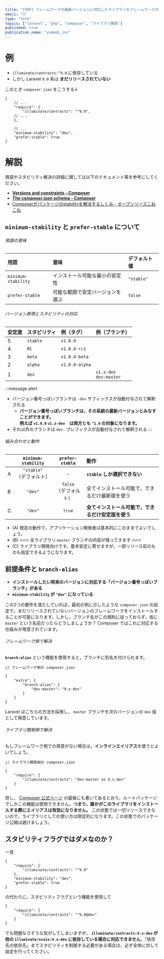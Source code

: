 ```yaml
---
title: "[PHP] フレームワークの最新バージョンに対応したライブラリをフレームワークのリリース前から開発する方法"
emoji: "🐘"
type: "tech"
topics: ["laravel", "php", "composer", "ライブラリ開発"]
published: true
publication_name: "yumemi_inc"
---
```


# 例

- `illuminate/contracts:^9.0` に依存している
- しかし Laravel `9.0` 系は **まだリリースされていない**

このとき `composer.json` をこうする↓

```json5
{
    // ...
    "require": {
        "illuminate/contracts": "^9.0",
	// ...
    },

    // ...
    "minimum-stability": "dev",
    "prefer-stable": true
}
```

# 解説

用語やスタビリティ解決の詳細に関しては以下のドキュメント等を参考にしてください。

- **[Versions and constraints - Composer](https://getcomposer.org/doc/articles/versions.md)**
- **[The composer.json schema - Composer](https://getcomposer.org/doc/04-schema.md)**
- [Composerがパッケージのstabilityを解決するしくみ - オープンソースこねこね](https://kohkimakimoto.hatenablog.com/entry/2014/04/04/102125)

## `minimum-stability` と `prefer-stable` について

###### 用語の意味
| 用語 | 意味 | デフォルト値 |
|:----|:----|:----|
| `minimum-stability` | インストール可能な最小の安定性 | `"stable"` |
| `prefer-stable` | 可能な範囲で安定バージョンを選ぶ | `false` |

###### バージョン表現とスタビリティの対応
| 安定度 | スタビリティ | 例（タグ） | 例（ブランチ）|
|:---|:---|:---|:---|
| 5 | `stable` | `v1.0.0`| |
| 4 | `RC` | `v1.0.0-rc1`| |
| 3 | `beta` | `v1.0.0-beta` | |
| 2 | `alpha` | `v1.0.0-alpha` | |
| 1 | `dev` | | `v1.x-dev`<br>`dev-master` |

:::message alert
- バージョン番号っぽいブランチは `-dev` サフィックスが自動付与されて解釈される
  - **バージョン番号っぽいブランチは，その系統の最新バージョンとみなすことができます。**<br>**例えば `v1.0.0` `v1.x-dev`　は両方とも `^1.0` の対象になります。**
- それ以外のブランチは `dev-` プレフィクスが自動付与されて解釈される
:::

###### 組み合わせと動作
| | `minimum-stability` | `prefer-stable` | 動作 |
|:--|:----:|:----:|:----|
| A | `"stable"`<br>（デフォルト） | - | **`stable` しか選択できない** |
| B | `"dev"` | `false`<br>（デフォルト） | 全てインストール可能で，できるだけ最新版を使う |
| C | `"dev"` | `true` | **全てインストール可能で，できるだけ安定版を使う** |

- (A) 既定の動作で，アプリケーション開発者は基本的にこのままでよいでしょう。
- (B) 🔥🔥🔥 全ライブラリ `master` ブランチの内容が降ってきます 🔥🔥🔥
- (C) ライブラリ開発向けです。基本安定に寄せますが，一部リリース前のものも指定できるようになります。

## 前提条件と `branch-alias`

- **インストールしたい将来のバージョンに対応する「バージョン番号っぽいブランチ」がある**
- **`minimum-stability` が `"dev"` になっている**

この2つの要件を満たしていれば，最初の例に示したような `composer.json` の設定で，まだリリースされていないバージョンのフレームワークをインストールすることが可能になります。しかし，ブランチ名がこの規則に従っておらず，仮に `master` という名前だったらどうしましょうか？ Composer ではこれに対応する仕組みが用意されています。

###### フレームワーク側で解決

**`branch-alias`** という機能を使用すると，ブランチに別名を付けられます。

```json5
// フレームワーク側の composer.json

{
    "extra": {
        "branch-alias": {
            "dev-master": "9.x-dev"
        }
    }
}
```

Laravel はこちらの方法を採用し， `master` ブランチを次のバージョンの `dev` 版として用意しています。

###### ライブラリ開発側で解決

もしフレームワーク側での用意がない場合は，**インラインエイリアス**を使うとよいでしょう。

```json5
// ライブラリ開発側の composer.json

{
    "require": {
        "illuminate/contracts": "dev-master as 9.x-dev"
    }
}
```

但し， [Composer 公式ページ](https://getcomposer.org/doc/articles/aliases.md) の最後にも書いてあるとおり，ルートパッケージでしかこの機能は使用できません。**つまり，誰かがこのライブラリをインストールする際にエイリアスは有効になりません。** この状態では一切リリースできないので，ライブラリとしての使い方は限定的になります。この状態でのパッケージ公開は避けましょう。

## スタビリティフラグではダメなのか？

一見

```json5
{
    "require": {
        "illuminate/contracts": "^9.0"
    },
    "minimum-stability": "dev",
    "prefer-stable": true
}
```

の代わりに，スタビリティフラグという機能を使用して

```json5
{
    "require": {
        "illuminate/contracts": "^9.0@dev"
    }
}
```

でも問題なさそうな気がしてしまいますが， **`illuminate/contracts:9.x-dev` が他の `illuminate/xxxxx:9.x-dev` に依存している場合に対応できません**。「依存先の依存先」までスタビリティを制御する必要がある場合は，必ず全体に対して設定を行ってください。